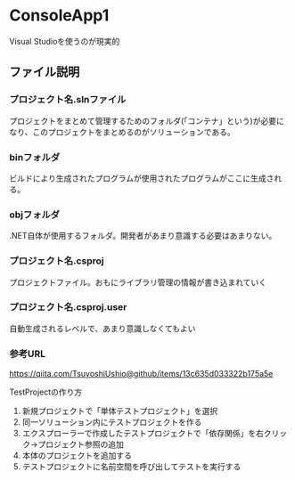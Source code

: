 # ConsoleApp1

Visual Studioを使うのが現実的

## ファイル説明
### プロジェクト名.slnファイル
プロジェクトをまとめて管理するためのフォルダ(「コンテナ」という)が必要になり、このプロジェクトをまとめるのがソリューションである。

### binフォルダ
ビルドにより生成されたプログラムが使用されたプログラムがここに生成される。

### objフォルダ
.NET自体が使用するフォルダ。開発者があまり意識する必要はあまりない。

### プロジェクト名.csproj
プロジェクトファイル。おもにライブラリ管理の情報が書き込まれていく

### プロジェクト名.csproj.user
自動生成されるレベルで、あまり意識しなくてもよい


### 参考URL
https://qiita.com/TsuyoshiUshio@github/items/13c635d033322b175a5e

TestProjectの作り方

1. 新規プロジェクトで「単体テストプロジェクト」を選択
1. 同一ソリューション内にテストプロジェクトを作る
1. エクスプローラーで作成したテストプロジェクトで「依存関係」を右クリック→プロジェクト参照の追加
1. 本体のプロジェクトを追加する
1. テストプロジェクトに名前空間を呼び出してテストを実行する
